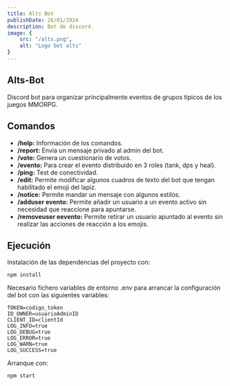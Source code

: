 ```yaml
---
title: Alts Bot
publishDate: 26/01/2024
description: Bot de discord.
image: {
    src: "/alts.png",
    alt: "Logo bot alts"
}
---
```


## Alts-Bot

Discord bot para organizar principalmente eventos de grupos tipicos de los juegos MMORPG.

## Comandos

- **/help:** Información de los comandos.
- **/report:** Envia un mensaje privado al admin del bot.
- **/vote:** Genera un cuestionario de votos.
- **/evento:** Para crear el evento distribuido en 3 roles (tank, dps y heal).
- **/ping:** Test de conectividad.
- **/edit:** Permite modificar algunos cuadros de texto del bot que tengan habilitado el emoji del lapiz.
- **/notice:** Permite mandar un mensaje con algunos estilos.
- **/adduser evento:** Permite añadir un usuario a un evento activo sin necesidad que reaccione para apuntarse.
- **/removeuser eevento:** Permite retirar un usuario apuntado al evento sin realizar las acciones de reacción a los emojis.

## Ejecución

Instalación de las dependencias del proyecto con:

```
npm install
```

Necesario fichero variables de entorno .env para arrancar la configuración del bot con las siguientes variables:
```
TOKEN=codigo_token
ID_OWNER=usuarioAdminID
CLIENT_ID=clientId
LOG_INFO=true
LOG_DEBUG=true
LOG_ERROR=true
LOG_WARN=true
LOG_SUCCESS=true
```
Arranque con:
```
npm start
```